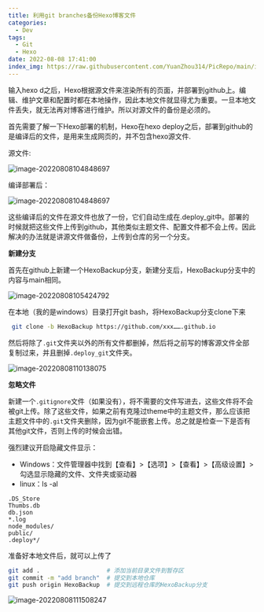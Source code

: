 ```yaml
---
title: 利用git branches备份Hexo博客文件
categories:
  - Dev
tags:
  - Git
  - Hexo
date: 2022-08-08 17:41:00
index_img: https://raw.githubusercontent.com/YuanZhou314/PicRepo/main/imgs/old/git.png
---
```

输入hexo d之后，Hexo根据源文件来渲染所有的页面，并部署到github上。编辑、维护文章和配置时都在本地操作，因此本地文件就显得尤为重要。一旦本地文件丢失，就无法再对博客进行维护。所以对源文件的备份是必须的。
<!-- more -->

首先需要了解一下Hexo部署的机制，Hexo在hexo deploy之后，部署到github的是编译后的文件，是用来生成网页的，并不包含hexo源文件.

源文件:

![image-20220808104848697](https://raw.githubusercontent.com/YuanZhou314/PicRepo/main/imgs/old/image-20220808104848697.png)

编译部署后：

![image-20220808104848697](https://raw.githubusercontent.com/YuanZhou314/PicRepo/main/imgs/old/image-20220808104643046.png)

这些编译后的文件在源文件也放了一份，它们自动生成在.deploy_git中。部署的时候就把这些文件上传到github，其他类似主题文件、配置文件都不会上传。因此解决的办法就是讲源文件做备份，上传到仓库的另一个分支。

**新建分支**

首先在github上新建一个HexoBackup分支，新建分支后，HexoBackup分支中的内容与main相同。

![image-20220808105424792](https://raw.githubusercontent.com/YuanZhou314/PicRepo/main/imgs/old/image-20220808105424792.png)

在本地（我的是windows）目录打开git bash，将HexoBackup分支clone下来

```bash
 git clone -b HexoBackup https://github.com/xxx…….github.io
```

然后将除了`.git`文件夹以外的所有文件都删掉，然后将之前写的博客源文件全部复制过来，并且删掉`.deploy_git`文件夹。

![image-20220808110138075](https://raw.githubusercontent.com/YuanZhou314/PicRepo/main/imgs/old/image-20220808105424792.png)

**忽略文件**

新建一个`.gitignore`文件（如果没有），将不需要的文件写进去，这些文件将不会被git上传。除了这些文件，如果之前有克隆过theme中的主题文件，那么应该把主题文件中的`.git`文件夹删除，因为git不能嵌套上传。总之就是检查一下是否有其他git文件，否则上传的时候会出错。

强烈建议开启隐藏文件显示：

* Windows：文件管理器中找到【查看】>【选项】>【查看】>【高级设置】>勾选显示隐藏的文件、文件夹或驱动器
* linux：ls -al

```
.DS_Store
Thumbs.db
db.json
*.log
node_modules/
public/
.deploy*/
```

准备好本地文件后，就可以上传了

```bash
git add .   				# 添加当前目录文件到暂存区
git commit -m "add branch"  # 提交到本地仓库
git push origin HexoBackup  # 提交到远程仓库的HexoBackup分支
```

![image-20220808111508247](https://raw.githubusercontent.com/YuanZhou314/PicRepo/main/imgs/old/image-20220808111508247.png)


